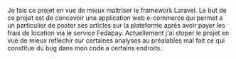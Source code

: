 Je fais ce projet en vue de mieux maîtriser le framework Laravel.
Le but de ce projet est de concevoir une application web e-commerce qui permet  a un particulier de poster ses articles sur la plateforme après avoir payer les frais de location via le service
Fedapay.
Actuellement j'ai stoper le projet en vue de mieux reflechir sur certaines analyses au préalables mal fait ce qui constitue du bug dans mon code a certains endroits.

